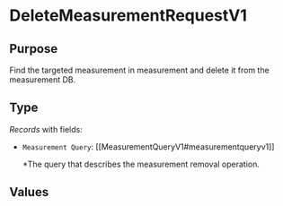 # DeleteMeasurementRequestV1

## Purpose

<!-- --8<-- [start:purpose] -->
Find the targeted measurement in measurement and delete it from the measurement DB.
<!-- --8<-- [end:purpose] -->

## Type

<!-- --8<-- [start:type] -->
<div class="type" markdown>


*Records* with fields:
- `Measurement Query`: [[MeasurementQueryV1#measurementqueryv1]]

  *The query that describes the measurement removal operation.



</div>
<!-- --8<-- [end:type] -->

## Values
